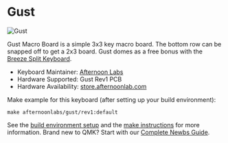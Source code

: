 # Gust

![Gust](https://i.imgur.com/S94jViT.jpeg)

Gust Macro Board is a simple 3x3 key macro board. The bottom row can be snapped off to get a 2x3 board. Gust domes as a free bonus with the [Breeze Split Keyboard](https://afternoonlabs.com/breeze).

* Keyboard Maintainer: [Afternoon Labs](https://github.com/afternoonlabs)
* Hardware Supported: Gust Rev1 PCB
* Hardware Availability: [store.afternoonlab.com](https://store.afternoonlabs.com)

Make example for this keyboard (after setting up your build environment):

    make afternoonlabs/gust/rev1:default

See the [build environment setup](https://docs.qmk.fm/#/getting_started_build_tools) and the [make instructions](https://docs.qmk.fm/#/getting_started_make_guide) for more information. Brand new to QMK? Start with our [Complete Newbs Guide](https://docs.qmk.fm/#/newbs).
